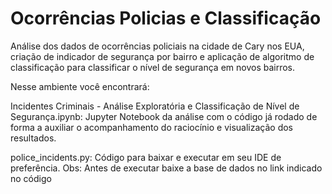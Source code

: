 # Ocorrências Policias e Classificação

Análise dos dados de ocorrências policiais na cidade de Cary nos EUA, criação de indicador de segurança por bairro e aplicação de algoritmo de classificação para classificar o nível de segurança em novos bairros.

Nesse ambiente você encontrará:

Incidentes Criminais - Análise Exploratória e Classificação de Nível de Segurança.ipynb: Jupyter Notebook da análise com o código já rodado de forma a auxiliar o acompanhamento do raciocínio e visualização dos resultados.

police_incidents.py: Código para baixar e executar em seu IDE de preferência. Obs: Antes de executar baixe a base de dados no link indicado no código
